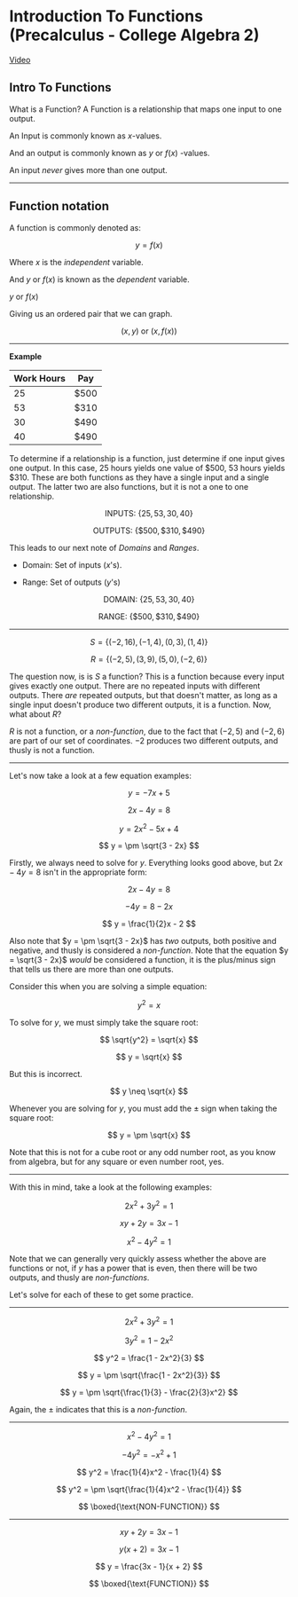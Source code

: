 # Introduction To Functions (Precalculus - College Algebra 2)

[Video](https://www.youtube.com/watch?v=FkUEsP9efFg)

## Intro To Functions

What is a Function? A Function is a relationship that maps one input to one
output.

An Input is commonly known as $x$-values.

And an output is commonly known as $y$ or $f(x)$ -values.

An input <em>never</em> gives more than one output.

---

## Function notation

A function is commonly denoted as:

$$ y = f(x) $$

Where $x$ is the <em>independent</em> variable.

And $y$ or $f(x)$ is known as the <em>dependent</em> variable.

$y$ or $f(x)$

Giving us an ordered pair that we can graph.

$$ (x, y) \text{ or } \left(x , f(x)\right) $$

---

**Example**

| Work Hours | Pay     |
| ---------- | ------- |
| $25$       | $\$500$ |
| $53$       | $\$310$ |
| $30$       | $\$490$ |
| $40$       | $\$490$ |

To determine if a relationship is a function, just determine if one input gives
one output. In this case, $25 \text{ hours}$ yields one value of $\$500$,
$53 \text{ hours}$ yields $\$310$. These are both functions as they have a
single input and a single output. The latter two are also functions, but it is
not a one to one relationship.

$$ \text{ INPUTS: } \{25, 53, 30, 40\} $$

$$ \text{ OUTPUTS: } \{\$500, \$310, \$490\}  $$

This leads to our next note of _Domains_ and _Ranges_.

- Domain: Set of inputs ($x$'s).

- Range: Set of outputs ($y$'s)

$$ \text{ DOMAIN: } \{25, 53, 30, 40\} $$

$$ \text{ RANGE: } \{\$500, \$310, \$490\}  $$

---

$$ S = \{ (-2, 16), (-1, 4), (0, 3), (1, 4) \} $$

$$ R = \{ (-2, 5), (3, 9) , (5, 0), (-2, 6) \} $$

The question now, is is $S$ a function? This is a function because every input
gives exactly one output. There are no repeated inputs with different outputs.
There _are_ repeated outputs, but that doesn't matter, as long as a single input
doesn't produce two different outputs, it is a function. Now, what about $R$?

$R$ is not a function, or a _non-function_, due to the fact that $(-2, 5)$ and
$(-2, 6)$ are part of our set of coordinates. $-2$ produces two different
outputs, and thusly is not a function.

---

Let's now take a look at a few equation examples:

$$ y = -7x + 5 $$

$$ 2x - 4y = 8 $$

$$ y = 2x^2 - 5x + 4 $$

$$ y = \pm \sqrt{3 - 2x} $$

Firstly, we always need to solve for $y$. Everything looks good above, but $2x -
4y = 8$ isn't in the appropriate form:

$$ 2x - 4y = 8 $$

$$ -4y = 8 - 2x $$

$$ y = \frac{1}{2}x - 2 $$

Also note that $y = \pm \sqrt{3 - 2x}$ has _two_ outputs, both positive and
negative, and thusly is considered a _non-function_. Note that the equation $y =
\sqrt{3 - 2x}$ _would_ be considered a function, it is the plus/minus sign that
tells us there are more than one outputs.

Consider this when you are solving a simple equation:

$$ y^2 = x $$

To solve for $y$, we must simply take the square root:

$$ \sqrt{y^2} = \sqrt{x} $$

$$ y = \sqrt{x} $$

But this is incorrect.

$$ y \neq \sqrt{x} $$

Whenever you are solving for $y$, you must add the $\pm$ sign when taking the
square root:

$$ y = \pm \sqrt{x} $$

Note that this is not for a cube root or any odd number root, as you know from
algebra, but for any square or even number root, yes.

---

With this in mind, take a look at the following examples:

$$ 2x^2 + 3y^2 = 1 $$

$$ xy + 2y = 3x - 1 $$

$$ x^2 - 4y^2 = 1 $$

Note that we can generally very quickly assess whether the above are functions
or not, if $y$ has a power that is even, then there will be two outputs, and
thusly are _non-functions_.

Let's solve for each of these to get some practice.

---

$$ 2x^2 + 3y^2 = 1 $$

$$ 3y^2 = 1 - 2x^2 $$

$$ y^2 = \frac{1 - 2x^2}{3} $$

$$ y = \pm \sqrt{\frac{1 - 2x^2}{3}} $$

$$ y = \pm \sqrt{\frac{1}{3} - \frac{2}{3}x^2} $$

Again, the $\pm$ indicates that this is a _non-function_.

---

$$ x^2 - 4y^2 = 1 $$

$$ -4y^2 = -x^2 + 1 $$

$$ y^2 = \frac{1}{4}x^2 - \frac{1}{4} $$

$$ y^2 = \pm \sqrt{\frac{1}{4}x^2 - \frac{1}{4}} $$

$$ \boxed{\text{NON-FUNCTION}} $$

---

$$ xy + 2y = 3x - 1 $$

$$ y(x + 2) = 3x - 1 $$

$$ y = \frac{3x - 1}{x + 2} $$

$$ \boxed{\text{FUNCTION}} $$
